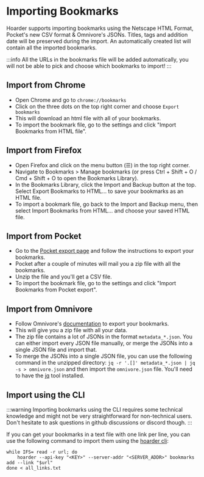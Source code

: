 # Importing Bookmarks


Hoarder supports importing bookmarks using the Netscape HTML Format, Pocket's new CSV format & Omnivore's JSONs. Titles, tags and addition date will be preserved during the import. An automatically created list will contain all the imported bookmarks.

:::info
All the URLs in the bookmarks file will be added automatically, you will not be able to pick and choose which bookmarks to import!
:::

## Import from Chrome

- Open Chrome and go to `chrome://bookmarks`
- Click on the three dots on the top right corner and choose `Export bookmarks`
- This will download an html file with all of your bookmarks.
- To import the bookmark file, go to the settings and click "Import Bookmarks from HTML file".

## Import from Firefox
- Open Firefox and click on the menu button (☰) in the top right corner.
- Navigate to Bookmarks > Manage bookmarks (or press Ctrl + Shift + O / Cmd + Shift + O to open the Bookmarks Library).
- In the Bookmarks Library, click the Import and Backup button at the top. Select Export Bookmarks to HTML... to save your bookmarks as an HTML file.
- To import a bookmark file, go back to the Import and Backup menu, then select Import Bookmarks from HTML... and choose your saved HTML file.


## Import from Pocket

- Go to the [Pocket export page](https://getpocket.com/export) and follow the instructions to export your bookmarks.
- Pocket after a couple of minutes will mail you a zip file with all the bookmarks.
- Unzip the file and you'll get a CSV file.
- To import the bookmark file, go to the settings and click "Import Bookmarks from Pocket export".

## Import from Omnivore

- Follow Omnivore's [documentation](https://docs.omnivore.app/using/exporting.html) to export your bookmarks.
- This will give you a zip file with all your data.
- The zip file contains a lot of JSONs in the format `metadata_*.json`. You can either import every JSON file manually, or merge the JSONs into a single JSON file and import that.
- To  merge the JSONs into a single JSON file, you can use the following command in the unzipped directory: `jq -r '.[]' metadata_*.json | jq -s > omnivore.json` and then import the `omnivore.json` file. You'll need to have the [jq](https://github.com/jqlang/jq) tool installed.

## Import using the CLI

:::warning
Importing bookmarks using the CLI requires some technical knowledge and might not be very straightforward for non-technical users. Don't hesitate to ask questions in github discussions or discord though.
:::

If you can get your bookmarks in a text file with one link per line, you can use the following command to import them using the [hoarder cli](https://docs.hoarder.app/command-line):

```
while IFS= read -r url; do
    hoarder --api-key "<KEY>" --server-addr "<SERVER_ADDR>" bookmarks add --link "$url"
done < all_links.txt
```

